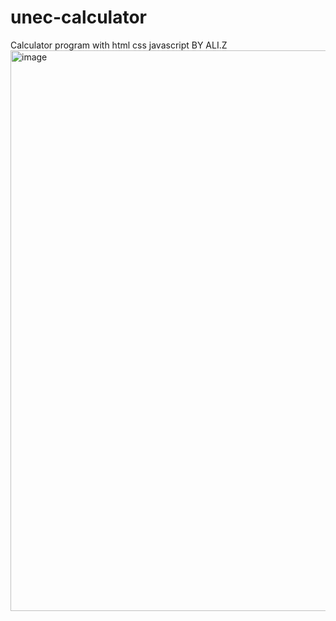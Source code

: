 # unec-calculator
Calculator program with html css javascript BY ALI.Z
<img width="743" height="897" alt="image" src="https://github.com/user-attachments/assets/49950ddf-71a9-4547-886f-1ba6b709c028" />
